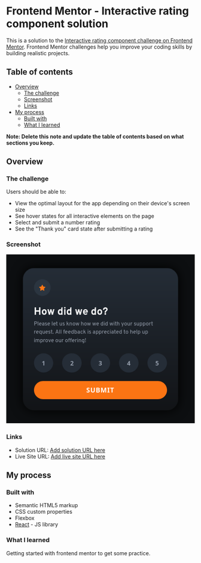 # Frontend Mentor - Interactive rating component solution

This is a solution to the [Interactive rating component challenge on Frontend Mentor](https://www.frontendmentor.io/challenges/interactive-rating-component-koxpeBUmI). Frontend Mentor challenges help you improve your coding skills by building realistic projects.

## Table of contents

- [Overview](#overview)
  - [The challenge](#the-challenge)
  - [Screenshot](#screenshot)
  - [Links](#links)
- [My process](#my-process)
  - [Built with](#built-with)
  - [What I learned](#what-i-learned)

**Note: Delete this note and update the table of contents based on what sections you keep.**

## Overview

### The challenge

Users should be able to:

- View the optimal layout for the app depending on their device's screen size
- See hover states for all interactive elements on the page
- Select and submit a number rating
- See the "Thank you" card state after submitting a rating

### Screenshot

![](./screenshot.png)

### Links

- Solution URL: [Add solution URL here](https://github.com/kawsarahmed-012/interactive-rating-component.git)
- Live Site URL: [Add live site URL here](https://kawsarahmed-012.github.io/interactive-rating-component/)

## My process

### Built with

- Semantic HTML5 markup
- CSS custom properties
- Flexbox
- [React](https://reactjs.org/) - JS library

### What I learned

Getting started with frontend mentor to get some practice.
